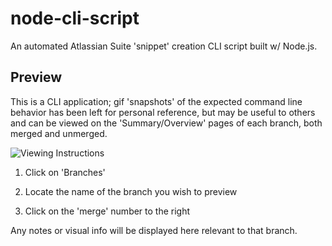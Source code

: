 # node-cli-script

An automated Atlassian Suite 'snippet' creation CLI script built w/ Node.js.

## Preview

This is a CLI application; gif 'snapshots' of the expected command line behavior has been left for personal reference, but may be useful to others and can be viewed on the 'Summary/Overview' pages of each branch, both merged and unmerged. 

![Viewing Instructions](https://github.com/iTrauco/node-cli-script/blob/master/assets/2019-07-30%2020.27.33.gif)

1. Click on 'Branches' 

2. Locate the name of the branch you wish to preview

3. Click on the 'merge' number to the right

Any notes or visual info will be displayed here relevant to that branch. 
